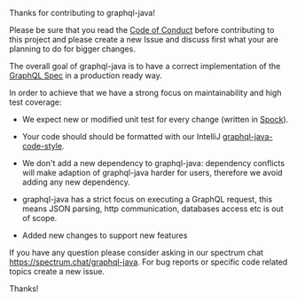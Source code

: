 Thanks for contributing to graphql-java!


Please be sure that you read the [Code of Conduct](CODE_OF_CONDUCT.md) before contributing to this project and please
create a new Issue and discuss first what your are planning to do for bigger changes.


The overall goal of graphql-java is to have a correct implementation of the [GraphQL Spec](https://github.com/facebook/graphql/) in a production ready way.

In order to achieve that we have a strong focus on maintainability and high test coverage:

- We expect new or modified unit test for every change (written in [Spock](http://spockframework.org/)).

- Your code should should be formatted with our IntelliJ [graphql-java-code-style](graphql-java-code-style.xml). 

- We don't add a new dependency to graphql-java: dependency conflicts will make adaption of graphql-java harder for users, 
therefore we avoid adding any new dependency.

- graphql-java has a strict focus on executing a GraphQL request, this means JSON parsing, http communication, databases
access etc is out of scope.

- Added new changes to support new features

If you have any question please consider asking in our spectrum chat https://spectrum.chat/graphql-java. For bug reports or specific code related topics create a new issue.

Thanks! 
  

